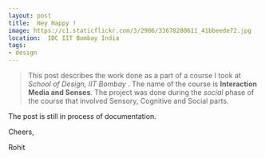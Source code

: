 ```yaml
---
layout: post
title:  Hey Happy !
image: https://c1.staticflickr.com/3/2906/33678280611_41bbeede72.jpg
location:  IDC IIT Bombay India
tags:
- design
---
```


> This post describes the work done as a part of a course I took at *School of Design, IIT Bombay* . The name of the course is **Interaction Media and Senses**. The project was done during the *social* phase of the course that involved Sensory, Cognitive and Social parts. 

The post is still in process of documentation.


Cheers,

Rohit




  


 

